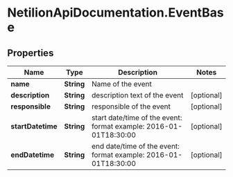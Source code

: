 # NetilionApiDocumentation.EventBase

## Properties
Name | Type | Description | Notes
------------ | ------------- | ------------- | -------------
**name** | **String** | Name of the event | 
**description** | **String** | description text of the event | [optional] 
**responsible** | **String** | responsible of the event | [optional] 
**startDatetime** | **String** | start date/time of the event: format example: 2016-01-01T18:30:00 | [optional] 
**endDatetime** | **String** | end date/time of the event: format example: 2016-01-01T18:30:00 | [optional] 
